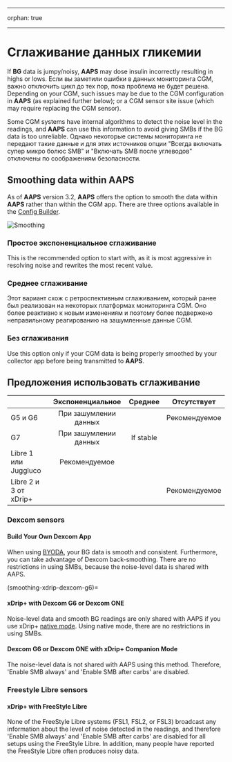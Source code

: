 - - -
orphan: true
- - -

# Сглаживание данных гликемии

If **BG** data is jumpy/noisy, **AAPS** may dose insulin incorrectly resulting in highs or lows. Если вы заметили ошибки в данных мониторинга CGM, важно отключить цикл до тех пор, пока проблема не будет решена. Depending on your CGM, such issues may be due to the CGM configuration in **AAPS** (as explained further below); or a CGM sensor site issue (which may require replacing the CGM sensor).

Some CGM systems have internal algorithms to detect the noise level in the readings, and **AAPS** can use this information to avoid giving SMBs if the BG data is too unreliable. Однако некоторые системы мониторинга не передают такие данные и для этих источников опции "Всегда включать супер микро болюс SMB" и "Включать SMB после углеводов" отключены по соображениям безопасности.

## Smoothing data within AAPS

As of **AAPS** version 3.2, **AAPS** offers the option to smooth the data within **AAPS** rather than within the CGM app. There are three options available in the [Config Builder](../SettingUpAaps/ConfigBuilder.md).

![Smoothing](../images/ConfBuild_Smoothing.png)

### Простое экспоненциальное сглаживание

This is the recommended option to start with, as it is most aggressive in resolving noise and rewrites the most recent value.

### Среднее сглаживание

Этот вариант схож с ретроспективным сглаживанием, который ранее был реализован на некоторых платформах мониторинга CGM. Оно более реактивно к новым изменениям и поэтому более подвержено неправильному реагированию на зашумленные данные CGM.

### Без сглаживания

Use this option only if your CGM data is being properly smoothed by your collector app before being transmitted to **AAPS**.

## Предложения использовать сглаживание

|                       |   Экспоненциальное    |  Среднее  |  Отсутствует  |
| --------------------- |:---------------------:|:---------:|:-------------:|
| G5 и G6               | При зашумлении данных |           | Рекомендуемое |
| G7                    | При зашумлении данных | If stable |               |
| Libre 1 или Juggluco  |     Рекомендуемое     |           |               |
| Libre 2 и 3 от xDrip+ |                       |           | Рекомендуемое |

### Dexcom sensors

#### Build Your Own Dexcom App
When using [BYODA](#DexcomG6-if-using-g6-with-build-your-own-dexcom-app), your BG data is smooth and consistent. Furthermore, you can take advantage of Dexcom back-smoothing. There are no restrictions in using SMBs, because the noise-level data is shared with AAPS.

(smoothing-xdrip-dexcom-g6)=
#### xDrip+ with Dexcom G6 or Dexcom ONE
Noise-level data and smooth BG readings are only shared with AAPS if you use xDrip+ [native mode](https://navid200.github.io/xDrip/docs/Native-Algorithm). Using native mode, there are no restrictions in using SMBs.

#### Dexcom G6 or Dexcom ONE with xDrip+ Companion Mode
The noise-level data is not shared with AAPS using this method. Therefore, 'Enable SMB always' and 'Enable SMB after carbs' are disabled.

### Freestyle Libre sensors

#### xDrip+ with FreeStyle Libre
None of the FreeStyle Libre systems (FSL1, FSL2, or FSL3) broadcast any information about the level of noise detected in the readings, and therefore 'Enable SMB always' and 'Enable SMB after carbs' are disabled for all setups using the FreeStyle Libre. In addition, many people have reported the FreeStyle Libre often produces noisy data.
